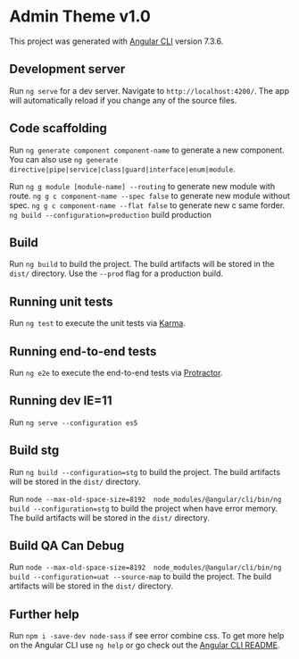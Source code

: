 # Admin Theme v1.0

This project was generated with [Angular CLI](https://github.com/angular/angular-cli) version 7.3.6.

## Development server

Run `ng serve` for a dev server. Navigate to `http://localhost:4200/`. The app will automatically reload if you change any of the source files.

## Code scaffolding

Run `ng generate component component-name` to generate a new component. You can also use `ng generate directive|pipe|service|class|guard|interface|enum|module`.

Run `ng g module [module-name] --routing` to generate new module with route.
`ng g c component-name --spec false` to generate new module without spec.
`ng g c component-name --flat false` to generate new c same forder.
`ng build --configuration=production` build production

## Build

Run `ng build` to build the project. The build artifacts will be stored in the `dist/` directory. Use the `--prod` flag for a production build.

## Running unit tests

Run `ng test` to execute the unit tests via [Karma](https://karma-runner.github.io).

## Running end-to-end tests

Run `ng e2e` to execute the end-to-end tests via [Protractor](http://www.protractortest.org/).

## Running dev IE=11

Run `ng serve --configuration es5`

## Build stg

Run `ng build --configuration=stg` to build the project. The build artifacts will be stored in the `dist/` directory. 

Run `node --max-old-space-size=8192  node_modules/@angular/cli/bin/ng build --configuration=stg` to build the project when have error memory. The build artifacts will be stored in the `dist/` directory. 

## Build QA Can Debug
Run `node --max-old-space-size=8192  node_modules/@angular/cli/bin/ng build --configuration=uat --source-map` to build the project. The build artifacts will be stored in the `dist/` directory. 

## Further help
Run `npm i -save-dev node-sass` if see error combine css.
To get more help on the Angular CLI use `ng help` or go check out the [Angular CLI README](https://github.com/angular/angular-cli/blob/master/README.md).
